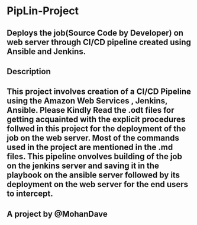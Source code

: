 # PipLin-Project
Deploys the job(Source Code by Developer) on web server through CI/CD pipeline created using Ansible and Jenkins.
---------------------------------------------------------------------------------------------------------------------
Description
---------------------------------------------------------------------------------------------------------------------
This project involves creation of a CI/CD Pipeline using the Amazon Web Services , Jenkins, Ansible.
Please Kindly Read the .odt files for getting acquainted with the explicit procedures follwed in this project for
the deployment of the job on the web server.
Most of the commands used in the project are mentioned in the .md files.
This pipeline onvolves building of the job on the jenkins server and saving it in the playbook on the ansible server
followed by its deployment on the web server for the end users to intercept.
---------------------------------------------------------------------------------------------------------------------
A project by @MohanDave
---------------------------------------------------------------------------------------------------------------------
